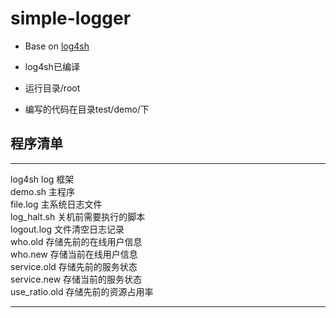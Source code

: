 # simple-logger
- Base on [log4sh](https://sites.google.com/a/forestent.com/projects/log4sh)

- log4sh已编译
- 运行目录/root
- 编写的代码在目录test/demo/下 </br>

## 程序清单

***
log4sh log 框架 </br>
demo.sh 主程序 </br>
file.log 主系统日志文件 </br>
log_halt.sh 关机前需要执行的脚本 </br>
logout.log 文件清空日志记录 </br>
who.old 存储先前的在线用户信息 </br>
who.new 存储当前在线用户信息 </br>
service.old 存储先前的服务状态 </br>
service.new 存储当前的服务状态 </br>
use_ratio.old 存储先前的资源占用率 </br>
***
